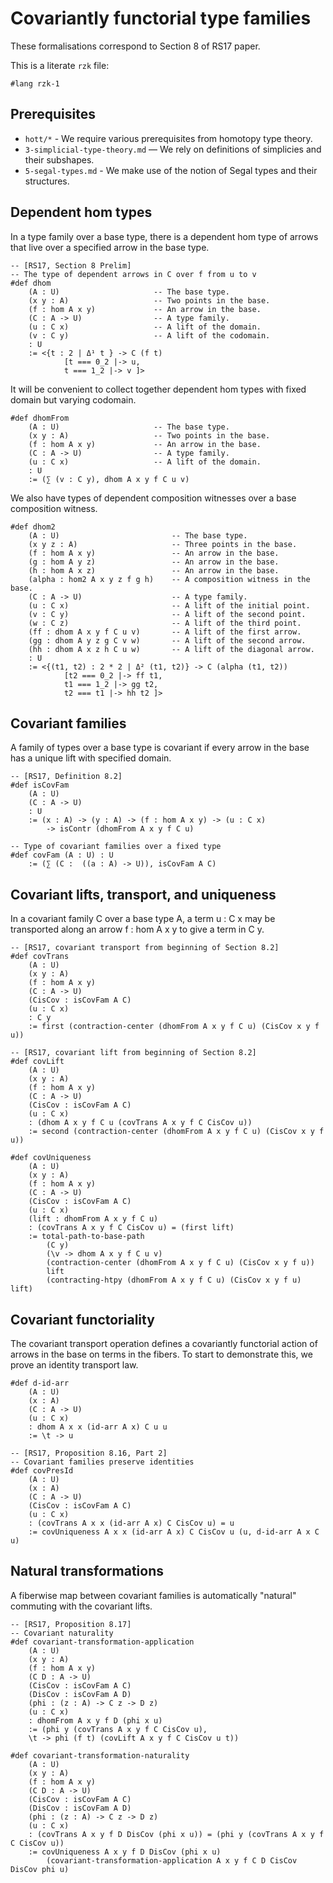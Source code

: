 # Covariantly functorial type families

These formalisations correspond to Section 8 of RS17 paper.

This is a literate `rzk` file:

```rzk
#lang rzk-1
```

## Prerequisites

- `hott/*` - We require various prerequisites from homotopy type theory.
- `3-simplicial-type-theory.md` — We rely on definitions of simplicies and their subshapes.
- `5-segal-types.md` - We make use of the notion of Segal types and their structures.


## Dependent hom types

In a type family over a base type, there is a dependent hom type of arrows that live over a specified arrow in the base type.

```rzk
-- [RS17, Section 8 Prelim]
-- The type of dependent arrows in C over f from u to v
#def dhom 
	(A : U)						-- The base type.
	(x y : A)					-- Two points in the base.
	(f : hom A x y)				-- An arrow in the base.
	(C : A -> U)				-- A type family.
	(u : C x)					-- A lift of the domain.
	(v : C y)					-- A lift of the codomain.
	: U
  	:= <{t : 2 | Δ¹ t } -> C (f t) 
			[t === 0_2 |-> u, 
			t === 1_2 |-> v ]>
```

It will be convenient to collect together dependent hom types with fixed domain but varying codomain.

```rzk
#def dhomFrom
	(A : U)						-- The base type.
	(x y : A)					-- Two points in the base.
	(f : hom A x y)				-- An arrow in the base.
	(C : A -> U)				-- A type family.
	(u : C x)					-- A lift of the domain.
	: U
   	:= (∑ (v : C y), dhom A x y f C u v)
```

We also have types of dependent composition witnesses over a base composition witness.

```rzk
#def dhom2 
	(A : U)							-- The base type.
	(x y z : A)						-- Three points in the base.
	(f : hom A x y)					-- An arrow in the base.
	(g : hom A y z)					-- An arrow in the base.
	(h : hom A x z)					-- An arrow in the base.
	(alpha : hom2 A x y z f g h)	-- A composition witness in the base.
	(C : A -> U)					-- A type family.
	(u : C x)						-- A lift of the initial point.
	(v : C y)						-- A lift of the second point.
	(w : C z)						-- A lift of the third point.
	(ff : dhom A x y f C u v)		-- A lift of the first arrow.
	(gg : dhom A y z g C v w)		-- A lift of the second arrow.
	(hh : dhom A x z h C u w)		-- A lift of the diagonal arrow.
	: U
  	:= <{(t1, t2) : 2 * 2 | Δ² (t1, t2)} -> C (alpha (t1, t2)) 
			[t2 === 0_2 |-> ff t1, 
			t1 === 1_2 |-> gg t2, 
			t2 === t1 |-> hh t2 ]>
```

## Covariant families

A family of types over a base type is covariant if every arrow in the base has a unique lift with specified domain.

```rzk
-- [RS17, Definition 8.2]
#def isCovFam 
	(A : U)
	(C : A -> U)
	: U
	:= (x : A) -> (y : A) -> (f : hom A x y) -> (u : C x) 
		-> isContr (dhomFrom A x y f C u)

-- Type of covariant families over a fixed type
#def covFam (A : U) : U
	:= (∑ (C :  ((a : A) -> U)), isCovFam A C)
```

## Covariant lifts, transport, and uniqueness

In a covariant family C over a base type A, a term u : C x may be transported along an arrow f : hom A x y to give a term in C y.

```rzk
-- [RS17, covariant transport from beginning of Section 8.2]
#def covTrans
	(A : U)
	(x y : A)
	(f : hom A x y)
	(C : A -> U)
	(CisCov : isCovFam A C)
	(u : C x)
 	: C y
 	:= first (contraction-center (dhomFrom A x y f C u) (CisCov x y f u))

-- [RS17, covariant lift from beginning of Section 8.2]
#def covLift 
	(A : U)
	(x y : A)
	(f : hom A x y)
	(C : A -> U)
	(CisCov : isCovFam A C)
	(u : C x)
	: (dhom A x y f C u (covTrans A x y f C CisCov u))
 	:= second (contraction-center (dhomFrom A x y f C u) (CisCov x y f u))

#def covUniqueness
	(A : U)
	(x y : A)
	(f : hom A x y)
	(C : A -> U)
	(CisCov : isCovFam A C)
	(u : C x)
	(lift : dhomFrom A x y f C u)
	: (covTrans A x y f C CisCov u) = (first lift)
	:= total-path-to-base-path
		(C y)
		(\v -> dhom A x y f C u v)
		(contraction-center (dhomFrom A x y f C u) (CisCov x y f u))
		lift
		(contracting-htpy (dhomFrom A x y f C u) (CisCov x y f u) lift)
```

## Covariant functoriality

The covariant transport operation defines a covariantly functorial action of arrows in the base on terms in the fibers. To start to demonstrate this, we prove an identity transport law.

```rzk
#def d-id-arr
	(A : U)
	(x : A)
	(C : A -> U)
	(u : C x)
	: dhom A x x (id-arr A x) C u u
	:= \t -> u

-- [RS17, Proposition 8.16, Part 2]
-- Covariant families preserve identities
#def covPresId
 	(A : U)
	(x : A)
 	(C : A -> U)
	(CisCov : isCovFam A C)
	(u : C x)
	: (covTrans A x x (id-arr A x) C CisCov u) = u
	:= covUniqueness A x x (id-arr A x) C CisCov u (u, d-id-arr A x C u)
```

## Natural transformations

A fiberwise map between covariant families is automatically "natural" commuting with the covariant lifts.

```rzk
-- [RS17, Proposition 8.17]
-- Covariant naturality
#def covariant-transformation-application
	(A : U)
	(x y : A)
	(f : hom A x y)
	(C D : A -> U)
	(CisCov : isCovFam A C)
	(DisCov : isCovFam A D)
	(phi : (z : A) -> C z -> D z)
	(u : C x)
	: dhomFrom A x y f D (phi x u)
	:= (phi y (covTrans A x y f C CisCov u), 
	\t -> phi (f t) (covLift A x y f C CisCov u t))

#def covariant-transformation-naturality
	(A : U)
	(x y : A)
	(f : hom A x y)
	(C D : A -> U)
	(CisCov : isCovFam A C)
	(DisCov : isCovFam A D)
	(phi : (z : A) -> C z -> D z)
	(u : C x)
	: (covTrans A x y f D DisCov (phi x u)) = (phi y (covTrans A x y f C CisCov u))
	:= covUniqueness A x y f D DisCov (phi x u)
		(covariant-transformation-application A x y f C D CisCov DisCov phi u)
```